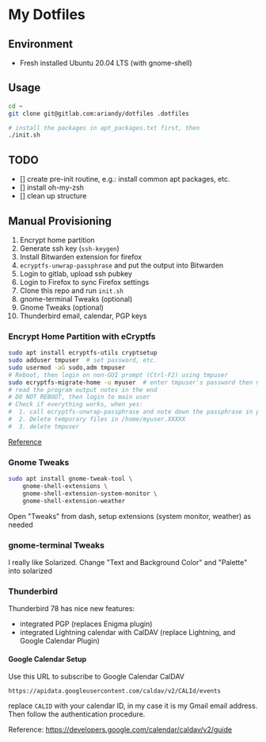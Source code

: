 # My Dotfiles

## Environment
- Fresh installed Ubuntu 20.04 LTS (with gnome-shell)

## Usage
```bash
cd ~
git clone git@gitlab.com:ariandy/dotfiles .dotfiles

# install the packages in apt_packages.txt first, then 
./init.sh
```

## TODO
- [] create pre-init routine, e.g.: install common apt packages, etc.
- [] install oh-my-zsh
- [] clean up structure

## Manual Provisioning
1. Encrypt home partition
1. Generate ssh key (`ssh-keygen`)
1. Install Bitwarden extension for firefox
1. `ecryptfs-unwrap-passphrase` and put the output into Bitwarden
1. Login to gitlab, upload ssh pubkey
1. Login to Firefox to sync Firefox settings
1. Clone this repo and run `init.sh`
1. gnome-terminal Tweaks (optional)
1. Gnome Tweaks (optional)
1. Thunderbird email, calendar, PGP keys

### Encrypt Home Partition with eCryptfs
```bash
sudo apt install ecryptfs-utils cryptsetup
sudo adduser tmpuser  # set password, etc.
sudo usermod -aG sudo,adm tmpuser
# Reboot, then login on non-GUI prompt (Ctrl-F2) using tmpuser
sudo ecryptfs-migrate-home -u myuser  # enter tmpuser's password then myuser's password
# read the program output notes in the end
# DO NOT REBOOT, then login to main user
# Check if everything works, when yes:
#  1. call ecryptfs-unwrap-passphrase and note down the passphrase in password manager
#  2. Delete temporary files in /home/myuser.XXXXX
#  3. delete tmpuser
```

[Reference](https://www.howtogeek.com/116032/how-to-encrypt-your-home-folder-after-installing-ubuntu/)

### Gnome Tweaks
```bash
sudo apt install gnome-tweak-tool \
    gnome-shell-extensions \
    gnome-shell-extension-system-monitor \
    gnome-shell-extension-weather
```

Open "Tweaks" from dash, setup extensions (system monitor, weather) as needed

### gnome-terminal Tweaks
I really like Solarized. Change "Text and Background Color" and "Palette" into
solarized

### Thunderbird
Thunderbird 78 has nice new features:
- integrated PGP (replaces Enigma plugin)
- integrated Lightning calendar with CalDAV (replace Lightning, and Google
  Calendar Plugin)

#### Google Calendar Setup
Use this URL to subscribe to Google Calendar CalDAV

```
https://apidata.googleusercontent.com/caldav/v2/CALId/events
```

replace `CALID` with your calendar ID, in my case it is my Gmail email address.
Then follow the authentication procedure.

Reference: https://developers.google.com/calendar/caldav/v2/guide
